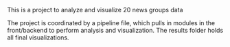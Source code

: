 This is a project to analyze and visualize 20 news groups data

The project is coordinated by a pipeline file, which pulls in modules in the front/backend
to perform analysis and visualization. The results folder holds all final visualizations.